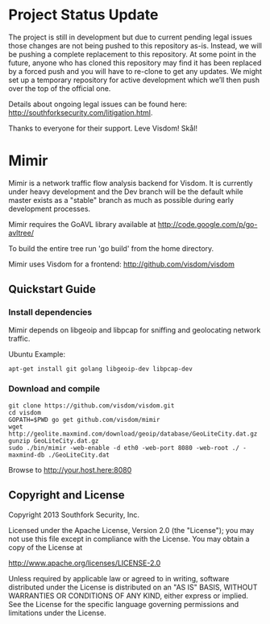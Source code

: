 # Project Status Update

The project is still in development but due to current pending legal issues those changes are not being pushed to this repository as-is. Instead, we will be pushing a complete replacement to this repository. At some point in the future, anyone who has cloned this repository may find it has been replaced by a forced push and you will have to re-clone to get any updates. We might set up a temporary repository for active development which we’ll then push over the top of the official one.

Details about ongoing legal issues can be found here: http://southforksecurity.com/litigation.html.

Thanks to everyone for their support. Leve Visdom! Skål!

# Mimir 
Mimir is a network traffic flow analysis backend for Visdom. It is currently under heavy development and the Dev branch will be the default while master exists as a "stable" branch as much as possible during early development processes.

Mimir requires the GoAVL library available at http://code.google.com/p/go-avltree/

To build the entire tree run 'go build' from the home directory.

Mimir uses Visdom for a frontend: http://github.com/visdom/visdom

## Quickstart Guide

### Install dependencies

Mimir depends on libgeoip and libpcap for sniffing and geolocating network traffic.

Ubuntu Example:

```shell
apt-get install git golang libgeoip-dev libpcap-dev
```
### Download and compile

```shell
git clone https://github.com/visdom/visdom.git
cd visdom
GOPATH=$PWD go get github.com/visdom/mimir
wget http://geolite.maxmind.com/download/geoip/database/GeoLiteCity.dat.gz
gunzip GeoLiteCity.dat.gz
sudo ./bin/mimir -web-enable -d eth0 -web-port 8080 -web-root ./ -maxmind-db ./GeoLiteCity.dat
```

Browse to http://your.host.here:8080

## Copyright and License
Copyright 2013 Southfork Security, Inc.

Licensed under the Apache License, Version 2.0 (the "License");
you may not use this file except in compliance with the License.
You may obtain a copy of the License at

   http://www.apache.org/licenses/LICENSE-2.0

Unless required by applicable law or agreed to in writing, software
distributed under the License is distributed on an "AS IS" BASIS,
WITHOUT WARRANTIES OR CONDITIONS OF ANY KIND, either express or implied.
See the License for the specific language governing permissions and
limitations under the License.
